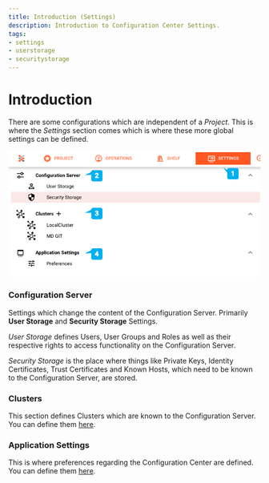 ```yaml
---
title: Introduction (Settings)
description: Introduction to Configuration Center Settings.
tags:
- settings
- userstorage
- securitystorage
---
```


# Introduction

There are some configurations which are independent of a _Project_. 
This is where the _Settings_ section comes which is where these more global settings can be defined.

![](.introduction-images/8495e89d.png "Overview (Settings --> Introduction)")

### Configuration Server

Settings which change the content of the Configuration Server. Primarily **User Storage** and **Security Storage** Settings.

_User Storage_ defines Users, User Groups and Roles as well as their respective rights to access functionality on the Configuration Server.

_Security Storage_ is the place where things like Private Keys, Identity Certificates, Trust Certificates and Known Hosts, which need to be known to the Configuration Server, are stored.

### Clusters

This section defines Clusters which are known to the Configuration Server.
You can define them [here](settings-cluster.md).

### Application Settings

This is where preferences regarding the Configuration Center are defined.
You can define them [here](settings-application.md).
